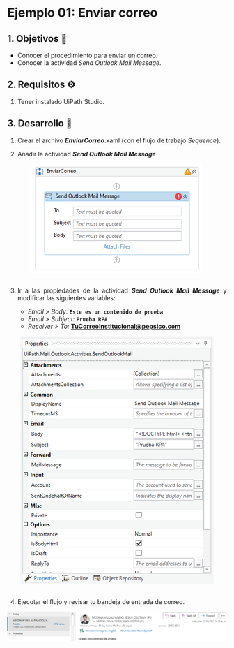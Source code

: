 # Ejemplo 01: Enviar correo

<div style="text-align: justify;">

## 1. Objetivos :dart:

- Conocer el procedimiento para enviar un correo.
- Conocer la actividad *Send Outlook Mail Message*.

## 2. Requisitos :gear:

1. Tener instalado UiPath Studio.

## 3. Desarrollo :hammer:

1. Crear el archivo ***EnviarCorreo***.xaml (con el flujo de trabajo *Sequence*).

2. Añadir la actividad ***Send Outlook Mail Message***

<div align="center">
<img src="assets/image02.png" align="center">
</div>
<br>

3. Ir a las propiedades de la actividad ***Send Outlook Mail Message*** y modificar las siguientes variables:

    - *Email > Body:* **`Este es un contenido de prueba`**
    - *Email > Subject:* **`Prueba RPA`**
    - *Receiver > To:* **TuCorreoInstitucional@pepsico.com**

<div align="center">
<img src="assets/image03.png" align="center">
</div>
<br>

4. Ejecutar el flujo y revisar tu bandeja de entrada de correo.

<div align="center">
<img src="assets/image04.png" align="center">
</div>
<br>

</div>